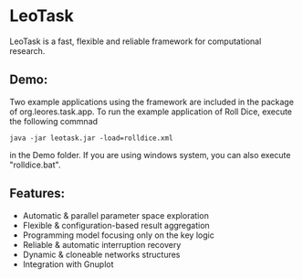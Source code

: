 LeoTask
=======

LeoTask is a fast, flexible and reliable framework for computational research. 

## Demo:
Two example applications using the framework are included in the package of org.leores.task.app.
To run the example application of Roll Dice, execute the following commnad

    java -jar leotask.jar -load=rolldice.xml

in the Demo folder. If you are using windows system, you can also execute "rolldice.bat".


## Features:

* Automatic & parallel parameter space exploration
* Flexible & configuration-based result aggregation
* Programming model focusing only on the key logic
* Reliable & automatic interruption recovery
* Dynamic & cloneable networks structures
* Integration with Gnuplot




